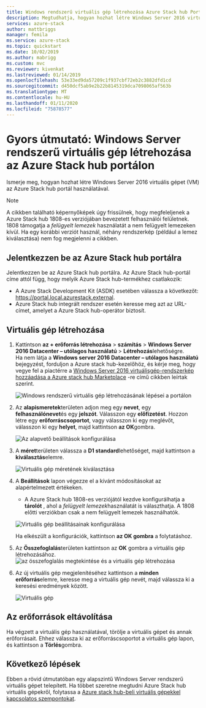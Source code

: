 ```yaml
---
title: Windows rendszerű virtuális gép létrehozása Azure Stack hub Portalon | Microsoft Docs
description: Megtudhatja, hogyan hozhat létre Windows Server 2016 virtuális gépet (VM) az Azure Stack hub Portal használatával.
services: azure-stack
author: mattbriggs
manager: femila
ms.service: azure-stack
ms.topic: quickstart
ms.date: 10/02/2019
ms.author: mabrigg
ms.custom: mvc
ms.reviewer: kivenkat
ms.lastreviewed: 01/14/2019
ms.openlocfilehash: 53e33ed9da57209c1f937cbf72eb2c3882dfd1cd
ms.sourcegitcommit: d450dcf5ab9e2b22b8145319dca7098065af563b
ms.translationtype: MT
ms.contentlocale: hu-HU
ms.lasthandoff: 01/11/2020
ms.locfileid: "75878577"
---
```

# <a name="quickstart-create-a-windows-server-vm-with-the-azure-stack-hub-portal"></a>Gyors útmutató: Windows Server rendszerű virtuális gép létrehozása az Azure Stack hub portálon

Ismerje meg, hogyan hozhat létre Windows Server 2016 virtuális gépet (VM) az Azure Stack hub portál használatával.

> [!NOTE]  
> A cikkben található képernyőképek úgy frissülnek, hogy megfeleljenek a Azure Stack hub 1808-es verziójában bevezetett felhasználói felületnek. 1808 támogatja a *felügyelt lemezek* használatát a nem felügyelt lemezeken kívül. Ha egy korábbi verziót használ, néhány rendszerkép (például a lemez kiválasztása) nem fog megjelenni a cikkben.  


## <a name="sign-in-to-the-azure-stack-hub-portal"></a>Jelentkezzen be az Azure Stack hub portálra

Jelentkezzen be az Azure Stack hub portálra. Az Azure Stack hub-portál címe attól függ, hogy melyik Azure Stack hub-termékhez csatlakozik:

* A Azure Stack Development Kit (ASDK) esetében válassza a következőt: https://portal.local.azurestack.external.
* Azure Stack hub integrált rendszer esetén keresse meg azt az URL-címet, amelyet a Azure Stack hub-operátor biztosít.

## <a name="create-a-vm"></a>Virtuális gép létrehozása

1. Kattintson **az + erőforrás létrehozása** > **számítás** > **Windows Server 2016 Datacenter – utólagos használatú** > **Létrehozás**lehetőségre. <br> Ha nem látja a **Windows server 2016 Datacenter – utólagos használatú** bejegyzést, forduljon a Azure stack hub-kezelőhöz, és kérje meg, hogy vegye fel a piactérre a [Windows Server 2016 virtuálisgép-rendszerkép hozzáadása a Azure stack hub Marketplace](../operator/azure-stack-create-and-publish-marketplace-item.md) -re című cikkben leírtak szerint.

    ![Windows rendszerű virtuális gép létrehozásának lépései a portálon](media/azure-stack-quick-windows-portal/image01.png)

2. Az **alapismeretek**területen adjon meg egy **nevet**, egy **felhasználónevet**és egy **jelszót**. Válasszon egy **előfizetést**. Hozzon létre egy **erőforráscsoportot**, vagy válasszon ki egy meglévőt, válasszon ki egy **helyet**, majd kattintson **az OK**gombra.

    ![Az alapvető beállítások konfigurálása](media/azure-stack-quick-windows-portal/image02.png)

3. A **méret**területen válassza a **D1 standard**lehetőséget, majd kattintson a **kiválasztás**elemre.  

    ![Virtuális gép méretének kiválasztása](media/azure-stack-quick-windows-portal/image03.png)

4. A **Beállítások** lapon végezze el a kívánt módosításokat az alapértelmezett értékeken.
   - A Azure Stack hub 1808-es verziójától kezdve konfigurálhatja a **tárolót** , ahol a *felügyelt lemezek*használatát is választhatja. A 1808 előtti verziókban csak a nem felügyelt lemezek használhatók.  

   ![Virtuális gép beállításainak konfigurálása](media/azure-stack-quick-windows-portal/image04.png)  

   Ha elkészült a konfigurációk, kattintson **az OK gombra** a folytatáshoz.

5. Az **Összefoglalás**területen kattintson az **OK** gombra a virtuális gép létrehozásához.
    ![az összefoglalás megtekintése és a virtuális gép létrehozása](media/azure-stack-quick-windows-portal/image05.png)

6. Az új virtuális gép megjelenítéséhez kattintson a **minden erőforrás**elemre, keresse meg a virtuális gép nevét, majd válassza ki a keresési eredmények között.

    ![Virtuális gép](media/azure-stack-quick-windows-portal/image06.png)

## <a name="clean-up-resources"></a>Az erőforrások eltávolítása

Ha végzett a virtuális gép használatával, törölje a virtuális gépet és annak erőforrásait. Ehhez válassza ki az erőforráscsoportot a virtuális gép lapon, és kattintson a **Törlés**gombra.

## <a name="next-steps"></a>Következő lépések

Ebben a rövid útmutatóban egy alapszintű Windows Server rendszerű virtuális gépet telepített. Ha többet szeretne megtudni Azure Stack hub virtuális gépekről, folytassa a [Azure stack hub-beli virtuális gépekkel kapcsolatos szempontokat](azure-stack-vm-considerations.md).

